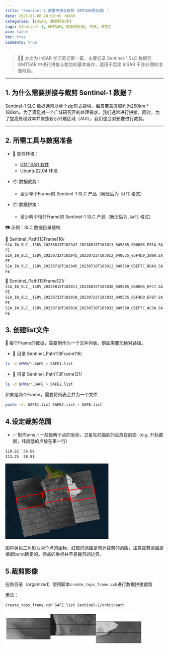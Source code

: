 ```yaml
---
title: "Sentinel-1 数据拼接与裁剪（GMTSAR预处理）"
date: 2025-05-08 20:00:00 +0800
categories: [InSAR, 数据预处理]
tags: [Sentinel-1, GMTSAR, 数据预处理, 拼接, 裁剪]
pin: false
toc: true
comments: true
---
```


> 🚀📘 本文为 InSAR 学习笔记第一篇，主要记录 Sentinel-1 SLC 数据在 GMTSAR 中进行拼接与裁剪的基本操作，适用于后续 InSAR 干涉处理的准备阶段。

---

## 1. 为什么需要拼接与裁剪 Sentinel-1 数据？

Sentinel-1 SLC 数据通常以单个zip形式提供，每景覆盖区域约为250km * 180km。为了满足对一个广域研究区的处理需求，我们通常进行拼接。同时，为了提高处理效率并聚焦较小兴趣区域（AOI），我们也会对影像进行裁剪。

---

## 2. 所需工具与数据准备

- 🧩 软件环境：
  - [GMTSAR 软件](https://github.com/gmtsar/gmtsar)
  - Ubuntu22.04 环境

- 📦 数据裁剪：
  - 至少单个Frame的 Sentinel-1 SLC 产品（解压后为`.SAFE` 格式）
- 📦 数据拼接：
  - 至少两个相邻Frame的 Sentinel-1 SLC 产品（解压后为`.SAFE` 格式）

📷 示例：SLC 数据目录结构


📁 Sentinel_Path113Frame116/
`S1A_IW_SLC__1SDV_20230815T102947_20230815T103013_049885_060006_E81A.SAFE`
`S1A_IW_SLC__1SDV_20230722T102945_20230722T103012_049535_05F4D0_2890.SAFE`
`S1A_IW_SLC__1SDV_20230710T102945_20230710T103012_049360_05EF7C_DDA9.SAFE`

📁 Sentinel_Path113Frame121/
`S1A_IW_SLC__1SDV_20230815T103011_20230815T103038_049885_060006_EFC7.SAFE`
`S1A_IW_SLC__1SDV_20230722T103010_20230722T103033_049535_05F4D0_EFB7.SAFE`
`S1A_IW_SLC__1SDV_20230710T103010_20230710T103032_049360_05EF7C_AC3A.SAFE`

## 3. 创建list文件
📄 每个Frame的数据，需要制作为一个文件列表，前面需要加绝对路径。
- 📁 目录 Sentinel_Path113Frame116/
```bash
ls -d $PWD/*.SAFE > SAFE1.list
```
- 📁 目录 Sentinel_Path113Frame121/
```bash
ls -d $PWD/*.SAFE > SAFE2.list
```
如果是两个Frame，需要将列表合并为一个文件
```bash
paste -d: SAFE1.list SAFE2.list > SAFE.list
```
## 4.设定裁剪范围
- ✅ 制作pins.ll
一般是两个点的坐标，卫星先扫描到的点放在前面（e.g. 升轨数据，纬度低的点放在第一行）

```bash
110.82  36.68
113.25  38.81  
```
![图片说明文字](/assets/img/picture/p1.png)

图中黄色三角形为两个点的坐标，红框的范围是预计裁剪的范围，注意裁剪范围是根据burst确定的。两点的坐标并不是裁剪的边界。

## 5.裁剪影像
在新目录（organized）使用脚本`create_tops_frame.csh`进行数据拼接裁剪

 用法：
 ```bash
 create_tops_frame.csh SAFE.list Sentinel-1/orbit/path
 ```
 ![图片说明文字](/assets/img/picture/p2.png)